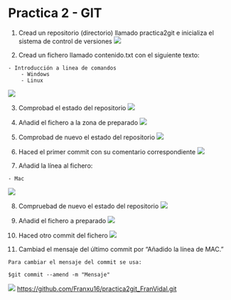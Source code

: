 # Practica 2 - GIT

1. Cread un repositorio (directorio) llamado practica2git e inicializa el sistema de control de versiones
![](Captura/1.png)

2. Cread un fichero llamado contenido.txt con el siguiente texto:
```
- Introducción a linea de comandos
    - Windows
    - Linux
```
![](Captura/2.1.png)

3. Comprobad el estado del repositorio
![](Captura/2.2.png)

4. Añadid el fichero a la zona de preparado
![](Captura/2.2.png)

5. Comprobad de nuevo el estado del repositorio
![](Captura/3.png)

6. Haced el primer commit con su comentario correspondiente
![](Captura/4.png)

7. Añadid la línea al fichero:
```
- Mac
``` 
![](Captura/5.png)

8. Compruebad de nuevo el estado del repositorio
![](Captura/7.png)

9. Añadid el fichero a preparado
![](Captura/7.png)
10. Haced otro commit del fichero
![](Captura/5.png)
11. Cambiad el mensaje del último commit por “Añadido la línea de MAC.”
```
Para cambiar el mensaje del commit se usa:

$git commit --amend -m "Mensaje"
```
![](Captura/6.png)
https://github.com/Franxu16/practica2git_FranVidal.git
